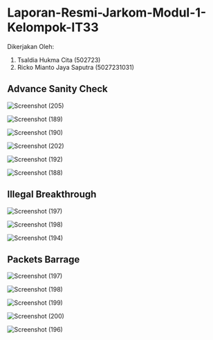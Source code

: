 # Laporan-Resmi-Jarkom-Modul-1-Kelompok-IT33

Dikerjakan Oleh:
1. Tsaldia Hukma Cita (502723)
2. Ricko Mianto Jaya Saputra (5027231031)

## Advance Sanity Check
![Screenshot (205)](https://github.com/user-attachments/assets/ad25248d-1a9f-4a63-bfed-325a9d1e1c5b)

![Screenshot (189)](https://github.com/user-attachments/assets/4dce6f3a-f17b-4e51-8466-08a9b9326948)

![Screenshot (190)](https://github.com/user-attachments/assets/c0f7baa4-9852-444f-abec-74fe5abf6287)

![Screenshot (202)](https://github.com/user-attachments/assets/2dde50b3-80e0-4334-a9c6-2fe50aa09ebb)

![Screenshot (192)](https://github.com/user-attachments/assets/3bf26c6c-c966-4bba-804e-4ed908838934)

![Screenshot (188)](https://github.com/user-attachments/assets/243c36b6-5ea3-4e44-96bd-2ab1530d1a1d)

## Illegal Breakthrough
![Screenshot (197)](https://github.com/user-attachments/assets/f5530dce-1140-4fe1-9432-e0ba369a20b4)

![Screenshot (198)](https://github.com/user-attachments/assets/8f7fa64a-6e16-42e4-9f07-77c1edffc931)

![Screenshot (194)](https://github.com/user-attachments/assets/830c924f-82ac-4969-b220-5f0472338411)

## Packets Barrage
![Screenshot (197)](https://github.com/user-attachments/assets/60153aaf-5a48-4b16-ad9a-7cc923fac8aa)

![Screenshot (198)](https://github.com/user-attachments/assets/697faa5d-57e3-4666-8f3f-2fdfb4dad389)

![Screenshot (199)](https://github.com/user-attachments/assets/96e406b4-533f-4a41-836c-2abe3d6ac6d3)

![Screenshot (200)](https://github.com/user-attachments/assets/15ab492a-5b07-4cd4-bc9a-b5f761b3578a)

![Screenshot (196)](https://github.com/user-attachments/assets/4a6fa212-0ea9-4ecb-93cb-5d4cff32f9ef)
